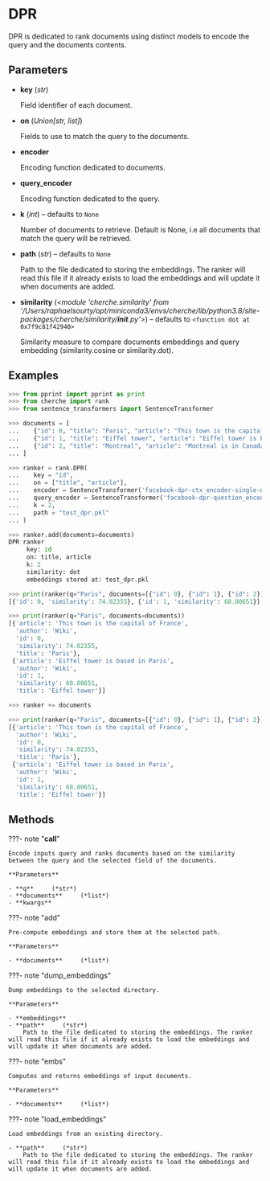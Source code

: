 # DPR

DPR is dedicated to rank documents using distinct models to encode the query and the documents contents.



## Parameters

- **key** (*str*)

    Field identifier of each document.

- **on** (*Union[str, list]*)

    Fields to use to match the query to the documents.

- **encoder**

    Encoding function dedicated to documents.

- **query_encoder**

    Encoding function dedicated to the query.

- **k** (*int*) – defaults to `None`

    Number of documents to retrieve. Default is None, i.e all documents that match the query will be retrieved.

- **path** (*str*) – defaults to `None`

    Path to the file dedicated to storing the embeddings. The ranker will read this file if it already exists to load the embeddings and will update it when documents are added.

- **similarity** (*<module 'cherche.similarity' from '/Users/raphaelsourty/opt/miniconda3/envs/cherche/lib/python3.8/site-packages/cherche/similarity/__init__.py'>*) – defaults to `<function dot at 0x7f9c81f42940>`

    Similarity measure to compare documents embeddings and query embedding (similarity.cosine or similarity.dot).



## Examples

```python
>>> from pprint import pprint as print
>>> from cherche import rank
>>> from sentence_transformers import SentenceTransformer

>>> documents = [
...    {"id": 0, "title": "Paris", "article": "This town is the capital of France", "author": "Wiki"},
...    {"id": 1, "title": "Eiffel tower", "article": "Eiffel tower is based in Paris", "author": "Wiki"},
...    {"id": 2, "title": "Montreal", "article": "Montreal is in Canada.", "author": "Wiki"},
... ]

>>> ranker = rank.DPR(
...    key = "id",
...    on = ["title", "article"],
...    encoder = SentenceTransformer('facebook-dpr-ctx_encoder-single-nq-base').encode,
...    query_encoder = SentenceTransformer('facebook-dpr-question_encoder-single-nq-base').encode,
...    k = 2,
...    path = "test_dpr.pkl"
... )

>>> ranker.add(documents=documents)
DPR ranker
     key: id
     on: title, article
     k: 2
     similarity: dot
     embeddings stored at: test_dpr.pkl

>>> print(ranker(q="Paris", documents=[{"id": 0}, {"id": 1}, {"id": 2}]))
[{'id': 0, 'similarity': 74.02355}, {'id': 1, 'similarity': 68.80651}]

>>> print(ranker(q="Paris", documents=documents))
[{'article': 'This town is the capital of France',
  'author': 'Wiki',
  'id': 0,
  'similarity': 74.02355,
  'title': 'Paris'},
 {'article': 'Eiffel tower is based in Paris',
  'author': 'Wiki',
  'id': 1,
  'similarity': 68.80651,
  'title': 'Eiffel tower'}]

>>> ranker += documents

>>> print(ranker(q="Paris", documents=[{"id": 0}, {"id": 1}, {"id": 2}]))
[{'article': 'This town is the capital of France',
  'author': 'Wiki',
  'id': 0,
  'similarity': 74.02355,
  'title': 'Paris'},
 {'article': 'Eiffel tower is based in Paris',
  'author': 'Wiki',
  'id': 1,
  'similarity': 68.80651,
  'title': 'Eiffel tower'}]
```

## Methods

???- note "__call__"

    Encode inputs query and ranks documents based on the similarity between the query and the selected field of the documents.

    **Parameters**

    - **q**     (*str*)    
    - **documents**     (*list*)    
    - **kwargs**    
    
???- note "add"

    Pre-compute embeddings and store them at the selected path.

    **Parameters**

    - **documents**     (*list*)    
    
???- note "dump_embeddings"

    Dump embeddings to the selected directory.

    **Parameters**

    - **embeddings**    
    - **path**     (*str*)    
        Path to the file dedicated to storing the embeddings. The ranker will read this file if it already exists to load the embeddings and will update it when documents are added.
    
???- note "embs"

    Computes and returns embeddings of input documents.

    **Parameters**

    - **documents**     (*list*)    
    
???- note "load_embeddings"

    Load embeddings from an existing directory.

    - **path**     (*str*)    
        Path to the file dedicated to storing the embeddings. The ranker will read this file if it already exists to load the embeddings and will update it when documents are added.
    

